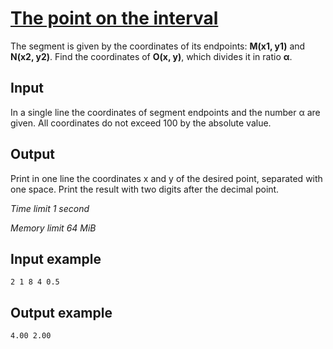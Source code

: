 # [The point on the interval](https://www.e-olymp.com/en/contests/9009/problems/78057)

The segment is given by the coordinates of its endpoints: **M(x1, y1)** and **N(x2, y2)**. Find the coordinates of **O(x, y)**, which divides it in ratio **α**.

## Input

In a single line the coordinates of segment endpoints and the number α are given. All coordinates do not exceed 100 by the absolute value.

## Output

Print in one line the coordinates x and y of the desired point, separated with one space. Print the result with two digits after the decimal point.

_Time limit 1 second_

_Memory limit 64 MiB_

## Input example
```
2 1 8 4 0.5
```

## Output example
```
4.00 2.00
```
